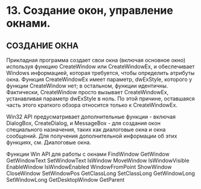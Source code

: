 # 13. Создание окон, управление окнами.

## СОЗДАНИЕ ОКНА

Прикладная программа создает свои окна (включая основное окно) используя функцию CreateWindow или CreateWindowEx, и обеспечивает Windows информацией, которая требуется, чтобы определить атрибуты окна. Функция CreateWindowEx имеет параметр, dwExStyle, которого у функции CreateWindow нет; в остальном, функции идентичны. Фактически, CreateWindow просто вызывает CreateWindowEx, устанавливая параметр dwExStyle в ноль. По этой причине, оставшаяся часть этого краткого обзора относится только к CreateWindowEx.

Win32 API предусматривает дополнительные функции - включая DialogBox, CreateDialog, и MessageBox - для создания окон специального назначения, таких как диалоговые окна и окна сообщений. Для получения дополнительной информации об этих функциях, см. Диалоговые окна.

Функции Win API для работы с окнами
FindWindow 
GetWindow 
GetWindowText 
SetWindowText 
IsWindow 
MoveWindow 
IsWindowVisible 
EnableWindow 
IsWindowEnabled 
WindowFromPoint 
ShowWindow 
CloseWindow 
SetWindowPos 
GetClassLong 
SetClassLong 
GetWindowLong 
SetWindowLong 
GetDesktopWindow 
GetParent

